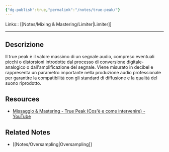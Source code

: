 ```yaml
---
{"dg-publish":true,"permalink":"/notes/true-peak/"}
---
```


Links:: [[Notes/Mixing & Mastering/Limiter\|Limiter]]

---
## Descrizione

Il true peak è il valore massimo di un segnale audio, compreso eventuali picchi o distorsioni introdotte dal processo di conversione digitale-analogico o dall'amplificazione del segnale. Viene misurato in decibel e rappresenta un parametro importante nella produzione audio professionale per garantire la compatibilità con gli standard di diffusione e la qualità del suono riprodotto.


## Resources

- [Missaggio & Mastering - True Peak (Cos'è e come intervenire) - YouTube](https://www.youtube.com/embed/syOnPq3NdKk)


## Related Notes

- [[Notes/Oversampling\|Oversampling]]

